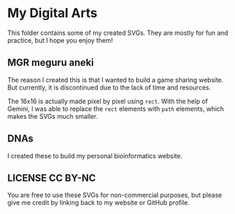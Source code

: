 # My Digital Arts

This folder contains some of my created SVGs. They are mostly for fun and practice, but I hope you enjoy them!

## MGR meguru aneki

The reason I created this is that I wanted to build a game sharing website. But currently, it is discontinued due to the lack of time and resources.

The 16x16 is actually made pixel by pixel using `rect`. With the help of Gemini, I was able to replace the `rect` elements with `path` elements, which makes the SVGs much smaller.

## DNAs

I created these to build my personal bioinformatics website.

## LICENSE CC BY-NC

You are free to use these SVGs for non-commercial purposes, but please give me credit by linking back to my website or GitHub profile.

